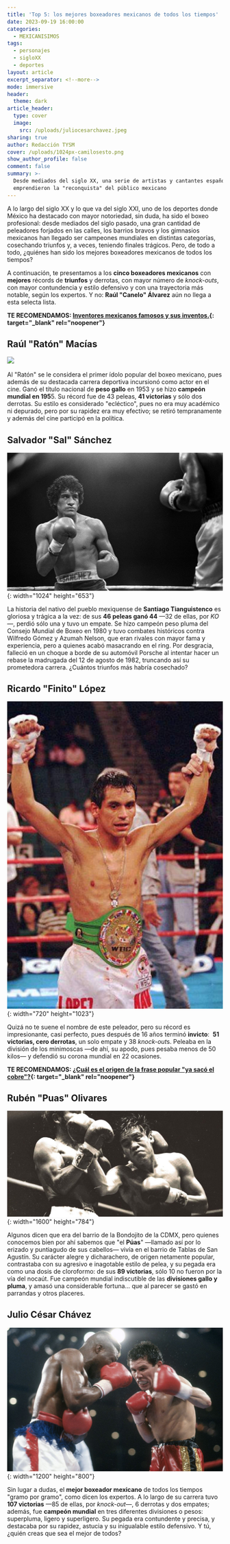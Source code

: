 ```yaml
---
title: 'Top 5: los mejores boxeadores mexicanos de todos los tiempos'
date: 2023-09-19 16:00:00
categories:
  - MEXICANISIMOS
tags:
  - personajes
  - sigloXX
  - deportes
layout: article
excerpt_separator: <!--more-->
mode: immersive
header:
  theme: dark
article_header:
  type: cover
  image:
    src: /uploads/juliocesarchavez.jpeg
sharing: true
author: Redacción TYSM
cover: /uploads/1024px-camilosesto.png
show_author_profile: false
comment: false
summary: >-
  Desde mediados del siglo XX, una serie de artistas y cantantes españoles
  emprendieron la "reconquista" del público mexicano
---
```

A lo largo del siglo XX y lo que va del siglo XXI, uno de los deportes donde México ha destacado con mayor notoriedad, sin duda, ha sido el boxeo profesional: desde mediados del siglo pasado, una gran cantidad de peleadores forjados en las calles, los barrios bravos y los gimnasios mexicanos han llegado ser campeones mundiales en distintas categorías, cosechando triunfos y, a veces, teniendo finales trágicos. Pero, de todo a todo, ¿quiénes han sido los mejores boxeadores mexicanos de todos los tiempos?

A continuación, te presentamos a los **cinco boxeadores mexicanos** con **mejores** récords de **triunfos** y derrotas, con mayor número de *knock-outs*, con mayor contundencia y estilo defensivo y con una trayectoria más notable, según los expertos. Y no: **Raúl "Canelo" Álvarez** aún no llega a esta selecta lista.

**TE RECOMENDAMOS: [Inventores mexicanos famosos y sus inventos.](https://blog.tonoysumariachi.com/cultura/2022/04/25/inventores-mexicanos-famosos-y-sus-inventos.html){: target="_blank" rel="noopener"}**

## Raúl "Ratón" Macías

![](https://upload.wikimedia.org/wikipedia/commons/thumb/d/d9/Correio_da_Manh%C3%A3_AN_251.jpg/634px-Correio_da_Manh%C3%A3_AN_251.jpg)

Al "Ratón" se le considera el primer ídolo popular del boxeo mexicano, pues además de su destacada carrera deportiva incursionó como actor en el cine. Ganó el título nacional de **peso gallo** en 1953 y se hizo **campeón mundial en 195**5\. Su récord fue de 43 peleas, **41 victorias** y sólo dos derrotas. Su estilo es considerado "ecléctico", pues no era muy académico ni depurado, pero por su rapidez era muy efectivo; se retiró tempranamente y además del cine participó en la política.

## Salvador "Sal" Sánchez

![](/uploads/box-salsanchez.jpg){: width="1024" height="653"}

La historia del nativo del pueblo mexiquense de **Santiago Tianguistenco** es gloriosa y trágica a la vez: de sus **46 peleas ganó 44** —32 de ellas, por *KO*—, perdió sólo una y tuvo un empate. Se hizo campeón peso pluma del Consejo Mundial de Boxeo en 1980 y tuvo combates históricos contra Wilfredo Gómez y Azumah Nelson, que eran rivales con mayor fama y experiencia, pero a quienes acabó masacrando en el ring. Por desgracia, falleció en un choque a borde de su automóvil Porsche al intentar hacer un rebase la madrugada del 12 de agosto de 1982, truncando así su prometedora carrera. ¿Cuántos triunfos más habría cosechado?

## Ricardo "Finito" López

![](/uploads/boxfinito-won.jpeg){: width="720" height="1023"}

Quizá no te suene el nombre de este peleador, pero su récord es impresionante, casi perfecto, pues después de 16 años terminó **invicto**:&nbsp; **51 victorias, cero derrotas**, un solo empate y 38 *knock-out*s. Peleaba en la división de los minimoscas —de ahí, su apodo, pues pesaba menos de 50 kilos— y defendió su corona mundial en 22 ocasiones.

**TE RECOMENDAMOS: [¿Cuál es el origen de la frase popular "ya sacó el cobre"?](https://blog.tonoysumariachi.com/mexicanisimos/2022/04/22/cual-es-el-origen-de-la-frase-popular-ya-saco-el-cobre.html){: target="_blank" rel="noopener"}**

## Rubén "Puas" Olivares

![](/uploads/boxruben-olivares-8x10-photo-boxing-picture-ring-action-1.jpeg){: width="1600" height="784"}

Algunos dicen que era del barrio de la Bondojito de la CDMX, pero quienes conocemos bien por ahí sabemos que "el **Púas**" —llamado así por lo erizado y puntiagudo de sus cabellos— vivía en el barrio de Tablas de San Agustín. Su carácter alegre y dicharachero, de origen netamente popular, contrastaba con su agresivo e inagotable estilo de pelea, y su pegada era como una dosis de cloroformo: de sus **89 victorias**, sólo 10 no fueron por la vía del nocaút. Fue campeón mundial indiscutible de las **divisiones gallo y pluma**, y amasó una considerable fortuna… que al parecer se gastó en parrandas y otros placeres.

## Julio César Chávez

![](/uploads/box1202589682-0.jpg){: width="1200" height="800"}

Sin lugar a dudas, el **mejor boxeador mexicano** de todos los tiempos "gramo por gramo", como dicen los expertos. A lo largo de su carrera tuvo **107 victorias** —85 de ellas, por *knock-out*—, 6 derrotas y dos empates; además, fue **campeón mundial** en tres diferentes divisiones o pesos: superpluma, ligero y superligero. Su pegada era contundente y precisa, y destacaba por su rapidez, astucia y su inigualable estilo defensivo. Y tú, ¿quién creas que sea el mejor de todos?